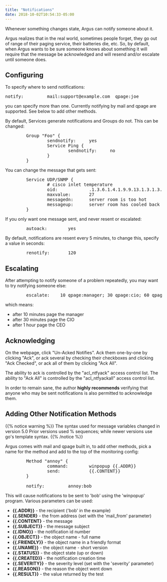 ```yaml
---
title: "Notifications"
date: 2018-10-02T10:54:33-05:00
---
```



Whenever something changes state, Argus can notify someone about it.

Argus realizes that in the real world, sometimes people forget, they go out of range of their paging service, their batteries die, etc. So, by default, when Argus wants to be sure someone knows about something it will require that the message be acknowledged and will resend and/or escalate until someone does.

## Configuring

To specify where to send notifications:

<pre>
notify:         mail:support@example.com  qpage:joe
</pre>

you can specify more than one. Currently notifying by mail and qpage are supported.
See below to add other methods.

By default, Services generate notifications and Groups do not. This can be changed:

<pre>        Group "Foo" {
                sendnotify:     yes
                Service Ping {
                        sendnotify:     no
                }
        }
</pre>

You can change the message that gets sent:

<pre>        Service UDP/SNMP {
                # cisco inlet temperature
                oid:            .1.3.6.1.4.1.9.9.13.1.3.1.3.1
                maxvalue:       27
                messagedn:      server room is too hot
                messageup:      server room has cooled back down
        }
</pre>

If you only want one message sent, and never resent or escalated:

<pre>        autoack:        yes
</pre>

By default, notifications are resent every 5 minutes, to change this, specify a value in seconds:

<pre>        renotify:       120
</pre>

## Escalating

After attempting to notify someone of a problem repeatedly, you may want to try notifying someone else:

<pre>        escalate:    10 qpage:manager; 30 qpage:cio; 60 qpage:ceo
</pre>

which means:

*   after 10 minutes page the manager
*   after 30 minutes page the CIO
*   after 1 hour page the CEO

## Acknowledging

On the webpage, click "Un-Acked Notifies". Ack them one-by-one by clicking "Ack", or ack several by checking their checkboxes and clicking "Ack Checked", or ack all of them by clicking "Ack All".

The ability to ack is controlled by the "acl_ntfyack" access control list. The ability to "Ack All" is controlled by the "acl_ntfyackall" access control list.

In order to remain sane, the author **highly recommends** verifying that anyone who may be sent notifications is also permitted to acknowledge them.

## Adding Other Notification Methods

{{% notice warning %}}
The syntax used for message variables changed in version 5.0
Prior versions used % sequences; while newer versions use go's template syntax.
{{% /notice %}}


Argus comes with mail and qpage built in, to add other methods, pick a name for the method
and add to the top of the monitoring config:

<pre>        Method "annoy" {
                command:        winpopup {{.ADDR}}
                send:           {{.CONTENT}}
        }

        notify:         annoy:bob
</pre>

This will cause notifications to be sent to 'bob' using the 'winpopup' program.
Various parameters can be used:

*   **{{.ADDR}}** - the recipient ('bob' in the example)
*   **{{.SENDER}** - the from address (set with the 'mail_from' parameter)
*   **{{.CONTENT}** - the message
*   **{{.SUBJECT}}** - the message subject
*   **{{.IDNO}}** - the notification id number
*   **{{.OBJECT}}** - the object name - full name
*   **{{.FRIENDLY}}** - the object name in a friendly format
*   **{{.UNAME}}** - the object name - short version
*   **{{.STATUS}}** - the object state (up or down)
*   **{{.CREATED}}** - the notification creation time
*   **{{.SEVERITY}}** - the severity level (set with the 'severity' parameter)
*   **{{.REASON}}** - the reason the object went down
*   **{{.RESULT}}** - the value returned by the test

